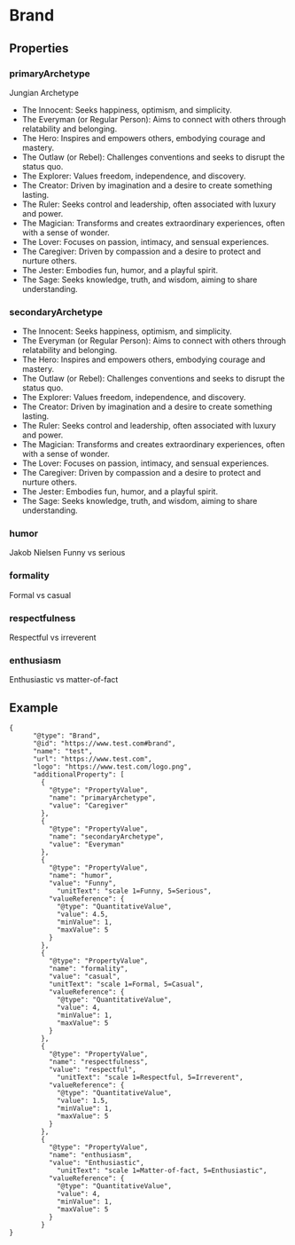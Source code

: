 # Brand

## Properties

### primaryArchetype
Jungian Archetype
- The Innocent: Seeks happiness, optimism, and simplicity. 
- The Everyman (or Regular Person): Aims to connect with others through relatability and belonging. 
- The Hero: Inspires and empowers others, embodying courage and mastery. 
- The Outlaw (or Rebel): Challenges conventions and seeks to disrupt the status quo. 
- The Explorer: Values freedom, independence, and discovery. 
- The Creator: Driven by imagination and a desire to create something lasting. 
- The Ruler: Seeks control and leadership, often associated with luxury and power. 
- The Magician: Transforms and creates extraordinary experiences, often with a sense of wonder. 
- The Lover: Focuses on passion, intimacy, and sensual experiences. 
- The Caregiver: Driven by compassion and a desire to protect and nurture others. 
- The Jester: Embodies fun, humor, and a playful spirit. 
- The Sage: Seeks knowledge, truth, and wisdom, aiming to share understanding. 

### secondaryArchetype
- The Innocent: Seeks happiness, optimism, and simplicity. 
- The Everyman (or Regular Person): Aims to connect with others through relatability and belonging. 
- The Hero: Inspires and empowers others, embodying courage and mastery. 
- The Outlaw (or Rebel): Challenges conventions and seeks to disrupt the status quo. 
- The Explorer: Values freedom, independence, and discovery. 
- The Creator: Driven by imagination and a desire to create something lasting. 
- The Ruler: Seeks control and leadership, often associated with luxury and power. 
- The Magician: Transforms and creates extraordinary experiences, often with a sense of wonder. 
- The Lover: Focuses on passion, intimacy, and sensual experiences. 
- The Caregiver: Driven by compassion and a desire to protect and nurture others. 
- The Jester: Embodies fun, humor, and a playful spirit. 
- The Sage: Seeks knowledge, truth, and wisdom, aiming to share understanding. 


### humor
Jakob Nielsen
Funny vs serious


### formality
Formal vs casual


### respectfulness
Respectful vs irreverent


### enthusiasm
Enthusiastic vs matter-of-fact


## Example

```
{
      "@type": "Brand",
      "@id": "https://www.test.com#brand",
      "name": "test",
      "url": "https://www.test.com",
      "logo": "https://www.test.com/logo.png",
      "additionalProperty": [
        {
          "@type": "PropertyValue",
          "name": "primaryArchetype",
          "value": "Caregiver"
        },
        {
          "@type": "PropertyValue",
          "name": "secondaryArchetype",
          "value": "Everyman"
        },
        {
          "@type": "PropertyValue",
          "name": "humor",
          "value": "Funny",
            "unitText": "scale 1=Funny, 5=Serious",
          "valueReference": {
            "@type": "QuantitativeValue",
            "value": 4.5,
            "minValue": 1,
            "maxValue": 5
          }
        },
        {
          "@type": "PropertyValue",
          "name": "formality",
          "value": "casual",
          "unitText": "scale 1=Formal, 5=Casual",
          "valueReference": {
            "@type": "QuantitativeValue",
            "value": 4,
            "minValue": 1,
            "maxValue": 5
          }
        },
        {
          "@type": "PropertyValue",
          "name": "respectfulness",
          "value": "respectful",
            "unitText": "scale 1=Respectful, 5=Irreverent",
          "valueReference": {
            "@type": "QuantitativeValue",
            "value": 1.5,
            "minValue": 1,
            "maxValue": 5
          }
        },
        {
          "@type": "PropertyValue",
          "name": "enthusiasm",
          "value": "Enthusiastic",
            "unitText": "scale 1=Matter-of-fact, 5=Enthusiastic",
          "valueReference": {
            "@type": "QuantitativeValue",
            "value": 4,
            "minValue": 1,
            "maxValue": 5
          }
        }
}


```


